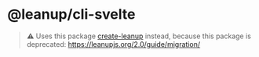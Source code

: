 # @leanup/cli-svelte

> ⚠️ Uses this package [create-leanup](https://www.npmjs.com/package/create-leanup) instead, because this package is deprecated: <https://leanupjs.org/2.0/guide/migration/>
